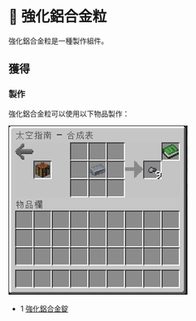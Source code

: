 # 💎 強化鋁合金粒

強化鋁合金粒是一種製作組件。

## 獲得

### 製作

強化鋁合金粒可以使用以下物品製作：

![](<../.gitbook/assets/image (237).png>)

* 1 [強化鋁合金錠](reinforced-aluminium-alloy-ingot.md)
